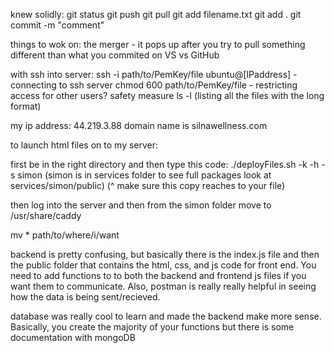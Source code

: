 knew solidly:
git status
git push
git pull
git add filename.txt
git add .
git commit -m "comment"

things to wok on:
the merger - it pops up after you try to pull something different than what you commited on VS vs GitHub


with ssh into server:
ssh -i path/to/PemKey/file ubuntu@[IPaddress] - connecting to ssh server
chmod 600 path/to/PemKey/file - restricting access for other users? safety measure 
ls -l (listing all the files with the long format)

my ip address: 44.219.3.88
domain name is silnawellness.com

to launch html files on to my server:

first be in the right directory and then type this code:
./deployFiles.sh -k <yourpemkey> -h <yourdomain> -s simon (simon is in services folder to see full packages look at services/simon/public)
(^ make sure this copy reaches to your file)

then log into the server
and then from the simon folder move to /usr/share/caddy 

mv * path/to/where/i/want


backend is pretty confusing, but basically there is the index.js file and then the public folder that contains the html, css, and js code for front end. You need to add functions to to both the backend and frontend js files if you want them to communicate. Also, postman is really really helpful in seeing how the data is being sent/recieved. 

database was really cool to learn and made the backend make more sense. Basically, you create the majority of your functions but there is some documentation with mongoDB
